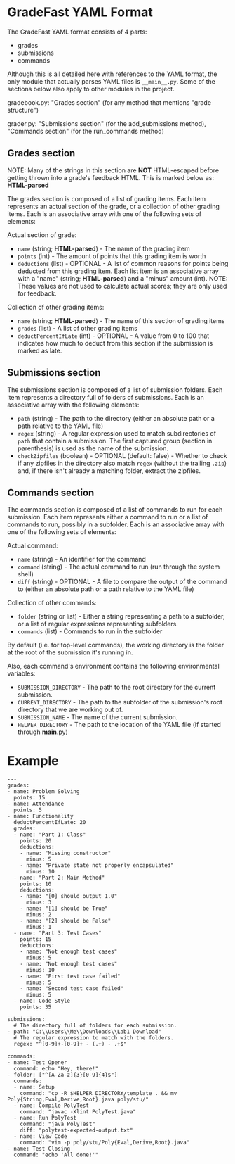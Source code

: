 # GradeFast YAML Format

The GradeFast YAML format consists of 4 parts:

 - grades
 - submissions
 - commands

Although this is all detailed here with references to the YAML format, the only
module that actually parses YAML files is `__main__.py`. Some of the sections
below also apply to other modules in the project.

gradebook.py: "Grades section" (for any method that mentions "grade structure")

grader.py: "Submissions section" (for the add_submissions method),
           "Commands section" (for the run_commands method)

## Grades section

NOTE: Many of the strings in this section are **NOT** HTML-escaped before
getting thrown into a grade's feedback HTML. This is marked below as:
**HTML-parsed**

The grades section is composed of a list of grading items. Each item represents
an actual section of the grade, or a collection of other grading items. Each is
an associative array with one of the following sets of elements:

Actual section of grade:

 - `name` (string; **HTML-parsed**) - The name of the grading item
 - `points` (int) - The amount of points that this grading item is worth
 - `deductions` (list) - OPTIONAL - A list of common reasons for points being
   deducted from this grading item. Each list item is an associative array with
   a "name" (string; **HTML-parsed**) and a "minus" amount (int). NOTE: These
   values are not used to calculate actual scores; they are only used for
   feedback.

Collection of other grading items:

 - `name` (string; **HTML-parsed**) - The name of this section of grading items
 - `grades` (list) - A list of other grading items
 - `deductPercentIfLate` (int) - OPTIONAL - A value from 0 to 100 that indicates
   how much to deduct from this section if the submission is marked as late.

## Submissions section

The submissions section is composed of a list of submission folders. Each item
represents a directory full of folders of submissions. Each is an associative
array with the following elements:

 - `path` (string) - The path to the directory (either an absolute path or a
   path relative to the YAML file)
 - `regex` (string) - A regular expression used to match subdirectories of
   `path` that contain a submission. The first captured group (section in
   parenthesis) is used as the name of the submission.
 - `checkZipfiles` (boolean) - OPTIONAL (default: false) - Whether to check if
   any zipfiles in the directory also match `regex` (without the trailing
   `.zip`) and, if there isn't already a matching folder, extract the zipfiles.

## Commands section

The commands section is composed of a list of commands to run for each
submission. Each item represents either a command to run or a list of commands
to run, possibly in a subfolder. Each is an associative array with one of the
following sets of elements:

Actual command:

 - `name` (string) - An identifier for the command
 - `command` (string) - The actual command to run (run through the system shell)
 - `diff` (string) - OPTIONAL - A file to compare the output of the command to
   (either an absolute path or a path relative to the YAML file)

Collection of other commands:

 - `folder` (string or list) - Either a string representing a path to a
   subfolder, or a list of regular expressions representing subfolders.
 - `commands` (list) - Commands to run in the subfolder

By default (i.e. for top-level commands), the working directory is the folder at
the root of the submission it's running in.

Also, each command's environment contains the following environmental variables:

 - `SUBMISSION_DIRECTORY` - The path to the root directory for the current
   submission.
 - `CURRENT_DIRECTORY` - The path to the subfolder of the submission's root
   directory that we are working out of.
 - `SUBMISSION_NAME` - The name of the current submission.
 - `HELPER_DIRECTORY` - The path to the location of the YAML file (if started
   through __main__.py)

# Example

    ---
    grades:
    - name: Problem Solving
      points: 15
    - name: Attendance
      points: 5
    - name: Functionality
      deductPercentIfLate: 20
      grades:
      - name: "Part 1: Class"
        points: 20
        deductions:
        - name: "Missing constructor"
          minus: 5
        - name: "Private state not properly encapsulated"
          minus: 10
      - name: "Part 2: Main Method"
        points: 10
        deductions:
        - name: "[0] should output 1.0"
          minus: 3
        - name: "[1] should be True"
          minus: 2
        - name: "[2] should be False"
          minus: 1
      - name: "Part 3: Test Cases"
        points: 15
        deductions:
        - name: "Not enough test cases"
          minus: 5
        - name: "Not enough test cases"
          minus: 10
        - name: "First test case failed"
          minus: 5
        - name: "Second test case failed"
          minus: 5
      - name: Code Style
        points: 35

    submissions:
      # The directory full of folders for each submission.
    - path: "C:\\Users\\Me\\Downloads\\Lab1 Download"
      # The regular expression to match with the folders.
      regex: "^[0-9]+-[0-9]+ - (.+) - .+$"

    commands:
    - name: Test Opener
      command: echo "Hey, there!"
    - folder: ["^[A-Za-z]{3}[0-9]{4}$"]
      commands:
      - name: Setup
        command: "cp -R $HELPER_DIRECTORY/template . && mv Poly{String,Eval,Derive,Root}.java poly/stu/"
      - name: Compile PolyTest
        command: "javac -Xlint PolyTest.java"
      - name: Run PolyTest
        command: "java PolyTest"
        diff: "polytest-expected-output.txt"
      - name: View Code
        command: "vim -p poly/stu/Poly{Eval,Derive,Root}.java"
    - name: Test Closing
      command: "echo 'All done!'"

